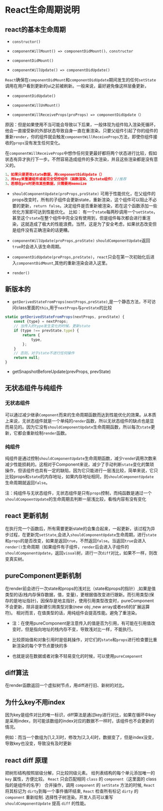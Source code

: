 # React生命周期说明

## react的基本生命周期

* `constructor()`
  
* `componentWillMount() => componentDidMount()、constructor`
  
* `componentDidMount()`
  
* `componentWillUpdate() => componentDidUpdate()`
  
`React`确保在`componentDidMount`和`componentDidUpdate`期间发生的任何`setState`调用在用户看到更新的ui之前被刷新。一般来说，最好避免像这样层叠更新，

* `componentDidUpdate()`
  
* `componentWillUnMount()`
  
* `componentWillReceiveProps(proProps) => componentDidUpdate（）`

原因：但是如果使用不当可能会导致以下后果，一般体现为组件陷入渲染死循环，他会一直接受新的外部状态导致自身一直在重渲染。只要父组件引起了你的组件的 重新`render`，你的组件就会触发`componentWillReceiveProps`方法，即使你组件接收的`props`没有发生任何变化。

在`componentWillReceiveProps`中想作任何变更最好都将两个状态进行比较，假如状态有异才执行下一步。不然容易造成组件的多次渲染，并且这些渲染都是没有意义的。

```js
1、如果只是更改state数据，用componentDidUpdate（）
2、用key来重建组件或者完全受控组件（函数渲染、无state组件）//推荐
3、若想在pro时更改某些数据，只需要用memoize
```

* `shouldComponentUpdate(proProps,proState)` 可用于性能优化，在父组件的props改变时，所有的子组件会更新state，重新渲染，这个组件可以阻止不必要的更新，`return false`。决定组件是否重新被渲染，若在这个函数添加一些优化方案即可达到性能优化。
比如：
有一个`state`每两秒调用一个`setState`，甚至这个`state`在整个组件中完全没有使用到，但是组件每次都会进行重渲染，这就造成了极大的性能浪费。当然，这是为了安全考虑，如果状态改变但是组件没有正确渲染的话更糟。

* `componentWillUpdate(proProps,proState)` `shouldComponentUpdate`返回`true`时会进入该生命周期。
  
* `componentDidUpdate(preProps,preState)`，`react`只会在第一次初始化后进入`componentDidMount`,其他的重新渲染会进入这里。

* `render()`

## 新版本的
  
* `getDerivedStateFromProps(nextProps,preState)`,是一个静态方法，不可访问class里面的`this`,用于`nextProps`与`preState`的比较
  
```js
static getDerivedStateFromProps(nextProps, prevState) {
    const {type} = nextProps;
    // 当传入的type发生变化的时候，更新state
    if (type !== prevState.type) {
        return {
            type,
        };
    }
    // 否则，对于state不进行任何操作
    return null;
}

```

* getSnapshotBeforeUpdate(prevProps, prevState)

## 无状态组件与纯组件

### 无状态组件

可以通过减少继承`Component`而来的生命周期函数而达到性能优化的效果。从本质上来说，无状态组件就是一个单纯的`render`函数，所以无状态组件的缺点也是显而易见的。因为它没有`shouldComponentUpdate`生命周期函数，所以每次`state`更新，它都会重新绘制`render`函数。

### 纯组件

纯组件是通过控制`shouldComponentUpdate`生命周期函数，减少`rende`r调用次数来减少性能损耗的。这相对于Component来说，减少了手动判断`state`变化的繁琐操作，但该组件也具有一定的缺陷，因为它只能进行一层浅比较，简单来说，它只比较props和`state`的内存地址，如果内存地址相同，则`shouldComponentUpdate`生命周期就返回`false`。

注：纯组件与无状态组件，无状态组件是只有`props`控制，而纯函数是通过一个`shouldCompoentUpdate`的生命周期去判断一层浅比较，看栈内容有没有变化

## react 更新机制

在执行完一个函数后，所有需要更新state的会集合起来，一起更新，该过程为异步过程，在更新完`setState`,会进入`shouldComponentUpdate`生命周期，进行`state`和`props`的是否改变，如果是返回`true`，不然返回`false`。当返回`true`会进入`render()`生命周期（如果组件有子组件，`render`后会进入子组件的`shouldComponentUpdate`，返回`visual`树，进行一次`diff`对比，如果不一样，则改变真实树。

## pureComponent更新机制

在render前会进行一次state和props的浅对比（state和props的指针）,如果是值类型的话(栈内存保存数据，值，变量)，更根据值改变进行跟新。而引用类型(保存的是地址指针)，因保存是地主指针，使用引用类型改变时，pureComponent不会更新，除非是新建引用类型对象(new obj ,new array或者es6的扩展运算符)。
相对而言，在值类型的话，用纯组件会提高性能。避免了重渲染。

* 注：在使用pureComponent是注意传入的值是否为引用，有可能在引用值改变时，但是指向地址的栈内存不变，导致浅对比一样，不能执行。
  
* 比较原始值和对象引用时是低耗操作，对它们的`state`和`props`进行检查要比重新渲染的每个字节点要快的多
  
* 也就是说在数据或者对象不轻易变化的时候，可以使用`pureComponent`

## diff算法

在render函数返回一个虚拟树节点，用diff进行旧、新树的对比。

## 为什么key不用index

因为key是组件对比的唯一标识，diff算法是通过key进行对比，如果在循环中key是采用index，则可能该数组的index对应的数据不一样时，该组件也不会更新的情况。

例如：而当一个数组为[1,2,3]时，修改为[2,3,4]时，数据变了，但是index没变，导致key也没变，导致没有及时更新

## react diff 原理

把树形结构按照层级分解，只比较同级元素。
给列表结构的每个单元添加唯一的 `key` 属性，方便比较。
`React` 只会匹配相同 `class` 的 `component`（这里面的 class 指的是组件的名字）
合并操作，调用 `component` 的 `setState` 方法的时候, `React` 将其标记为 `dirty`到每一个事件循环结束, `React` 检查所有标记 `dirty` 的 `component` 重新绘制.
选择性子树渲染。开发人员可以重写`shouldComponentUpdate` 提高 `diff` 的性能。
